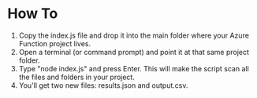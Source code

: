 # How To
1. Copy the index.js file and drop it into the main folder where your Azure Function project lives.
2. Open a terminal (or command prompt) and point it at that same project folder.
3. Type "node index.js" and press Enter. This will make the script scan all the files and folders in your project.
4. You'll get two new files: results.json and output.csv.
